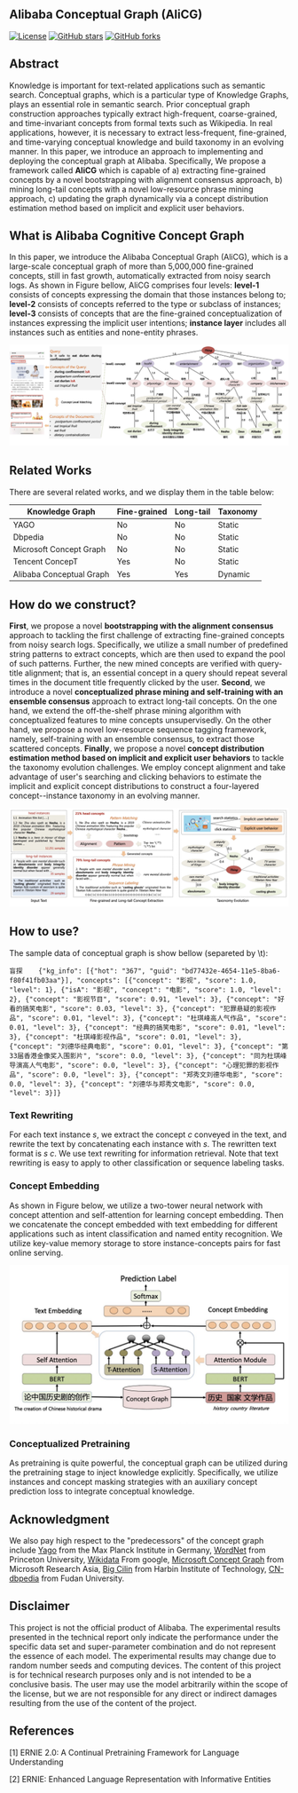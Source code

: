 ## Alibaba  Conceptual Graph (AliCG)

[![License](https://img.shields.io/github/license/alibaba-research/ConceptGraph?style=flat-square)](https://github.com/alibaba-research/ConceptGraph/blob/master/LICENSE)
[![GitHub stars](https://img.shields.io/github/stars/alibaba-research/ConceptGraph?style=flat-square)](https://github.com/alibaba-research/ConceptGraph/stargazers)
[![GitHub forks](https://img.shields.io/github/forks/alibaba-research/ConceptGraph?style=flat-square&color=blueviolet)](https://github.com/alibaba-research/ConceptGraph/network/members)

## Abstract 

Knowledge is important for text-related applications such as semantic search. Conceptual graphs, which is a particular type of Knowledge Graphs, plays an essential role in semantic search. Prior conceptual graph construction approaches typically extract high-frequent, coarse-grained, and time-invariant concepts from formal texts such as Wikipedia. In real applications, however, it is necessary to extract less-frequent, fine-grained, and time-varying conceptual knowledge and build taxonomy in an evolving manner.  In this paper, we introduce an approach to implementing and deploying the conceptual graph at Alibaba. Specifically, We propose a framework called **AliCG** which is capable of a) extracting fine-grained concepts by a novel bootstrapping with alignment consensus approach, b) mining long-tail concepts with a novel low-resource phrase mining approach, c) updating the graph dynamically via a concept distribution estimation method based on implicit and explicit user behaviors.   


## What is Alibaba Cognitive Concept Graph

In this paper, we introduce the Alibaba Conceptual Graph (AliCG), which is a large-scale conceptual graph of more than 5,000,000 fine-grained concepts, still in fast growth, automatically extracted from noisy search logs. As shown in Figure bellow, AliCG comprises four levels: **level-1** consists of concepts expressing the domain that those instances belong to;  **level-2** consists of concepts referred to the type or subclass of instances;  **level-3** consists of concepts that are the fine-grained conceptualization of instances expressing the implicit user intentions;  **instance layer** includes all instances such as entities and none-entity phrases.  

 ![cg](figs/alicg.jpg)

## Related Works 

There are several related works, and we display them in the table below:

| Knowledge Graph    | Fine-grained | Long-tail | Taxonomy |
|  ----  | ----  |----| ----  |
| YAGO | No |No|Static|
| Dbpedia | No |No|Static|
| Microsoft Concept Graph | No |No|Static|
| Tencent ConcepT | Yes |No|Static|
| Alibaba  Conceptual Graph | Yes |Yes|Dynamic|

## How do we construct? 

**First**, we propose a novel  **bootstrapping with the alignment consensus** approach to tackling the first challenge of extracting fine-grained concepts from noisy search logs. Specifically, we utilize a small number of predefined string patterns to extract concepts, which are then used to expand the pool of such patterns. Further, the new mined concepts are verified with query-title alignment; that is, an essential concept in a query should repeat several times in the document title frequently clicked by the user.  **Second**, we introduce a novel **conceptualized phrase mining and self-training with an ensemble consensus** approach to extract long-tail concepts. On the one hand, we extend the off-the-shelf phrase mining algorithm with conceptualized features to mine concepts unsupervisedly.  On the other hand, we propose a novel low-resource sequence tagging framework, namely, self-training with an ensemble consensus, to extract those scattered concepts.  **Finally**,  we propose a novel **concept distribution estimation method based on implicit and explicit user behaviors** to tackle the taxonomy evolution challenges. We employ concept alignment and take advantage of user's searching and clicking behaviors to estimate the implicit and explicit concept distributions to construct a four-layered concept--instance taxonomy in an evolving manner.  

 ![cg](figs/arc1.jpg)


## How to use?

The sample data of  conceptual graph is show bellow (separeted by \t):

```
盲探    {"kg_info": [{"hot": "367", "guid": "bd77432e-4654-11e5-8ba6-f80f41fb03aa"}], "concepts": [{"concept": "影视", "score": 1.0, "level": 1}, {"isA": "影视", "concept": "电影", "score": 1.0, "level": 2}, {"concept": "影视节目", "score": 0.91, "level": 3}, {"concept": "好看的搞笑电影", "score": 0.03, "level": 3}, {"concept": "犯罪悬疑的影视作品", "score": 0.01, "level": 3}, {"concept": "杜琪峰高人气作品", "score": 0.01, "level": 3}, {"concept": "经典的搞笑电影", "score": 0.01, "level": 3}, {"concept": "杜琪峰影视作品", "score": 0.01, "level": 3}, {"concept": "刘德华经典电影", "score": 0.01, "level": 3}, {"concept": "第33届香港金像奖入围影片", "score": 0.0, "level": 3}, {"concept": "同为杜琪峰导演高人气电影", "score": 0.0, "level": 3}, {"concept": "心理犯罪的影视作品", "score": 0.0, "level": 3}, {"concept": "郑秀文刘德华电影", "score": 0.0, "level": 3}, {"concept": "刘德华与郑秀文电影", "score": 0.0, "level": 3}]}
```


### Text Rewriting

 For each text instance $s$, we extract the concept  $c$ conveyed in the text, and rewrite the text by concatenating each instance with $s$. The rewritten text format is $s$ $c$. We use text rewriting for information retrieval. Note that text rewriting is easy to apply to other classification or sequence labeling tasks. 

### Concept Embedding

 As shown in Figure below, we utilize a two-tower neural network with concept attention and self-attention for learning concept embedding. Then we concatenate the concept embedded with text embedding for different applications such as intent classification and named entity recognition. We utilize key-value memory storage to store instance-concepts pairs for fast online serving. 

 ![cg](figs/concept_embedding.jpg)


### Conceptualized Pretraining

 As pretraining is quite powerful, the conceptual graph can be utilized during the pretraining stage to inject knowledge explicitly.  Specifically, we utilize instances and concept masking strategies with an auxiliary concept prediction loss to integrate conceptual knowledge. 


## Acknowledgment 

We also pay high respect to the "predecessors" of the concept graph include [Yago](https://www.mpi-inf.mpg.de/departments/databases-and-information-systems/research/yago-naga/yago/) from the Max Planck Institute in Germany,  [WordNet](https://wordnet.princeton.edu/) from Princeton University, [Wikidata](https://www.wikidata.org/wiki/Wikidata:Main_Page) From google, [Microsoft Concept Graph](https://concept.research.microsoft.com/)  from Microsoft Research Asia,  [Big Cilin](http://www.bigcilin.com/browser/)  from  Harbin Institute of Technology,  [CN-dbpedia](http://kw.fudan.edu.cn/cndbpedia/intro/)   from Fudan University. 


## Disclaimer

This project is not the official product of Alibaba. The experimental results presented in the technical report only indicate the performance under the specific data set and super-parameter combination and do not represent the essence of each model. The experimental results may change due to random number seeds and computing devices. The content of this project is for technical research purposes only and is not intended to be a conclusive basis. The user may use the model arbitrarily within the scope of the license, but we are not responsible for any direct or indirect damages resulting from the use of the content of the project.

## References

[1] ERNIE 2.0: A Continual Pretraining Framework for Language Understanding

[2] ERNIE: Enhanced Language Representation with Informative Entities